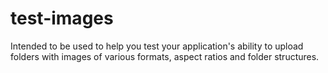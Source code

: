 # test-images

Intended to be used to help you test your application's ability to upload folders with images of various formats, aspect ratios and folder structures.
